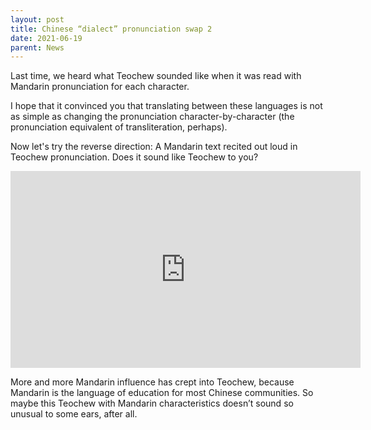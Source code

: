 ```yaml
---
layout: post
title: Chinese “dialect” pronunciation swap 2
date: 2021-06-19
parent: News
---
```


Last time, we heard what Teochew sounded like when it was read with Mandarin pronunciation for each character.

I hope that it convinced you that translating between these languages is not as simple as changing the pronunciation character-by-character (the pronunciation equivalent of transliteration, perhaps).

Now let's try the reverse direction: A Mandarin text recited out loud in Teochew pronunciation. Does it sound like Teochew to you?

<iframe width="560" height="315" src="https://www.youtube-nocookie.com/embed/2tRXWMXDK6I" title="YouTube video player" frameborder="0" allow="accelerometer; autoplay; clipboard-write; encrypted-media; gyroscope; picture-in-picture" allowfullscreen></iframe>

More and more Mandarin influence has crept into Teochew, because Mandarin is the language of education for most Chinese communities. So maybe this Teochew with Mandarin characteristics doesn’t sound so unusual to some ears, after all.

